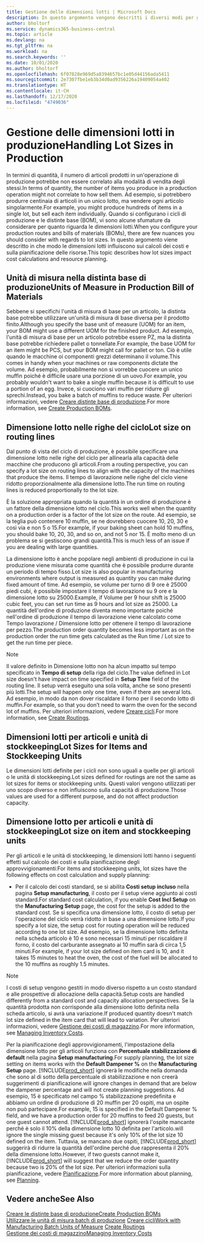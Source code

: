 ```yaml
---
title: Gestione delle dimensioni lotti | Microsoft Docs
description: In questo argomento vengono descritti i diversi modi per gestire le dimensioni lotti.
author: bholtorf
ms.service: dynamics365-business-central
ms.topic: article
ms.devlang: na
ms.tgt_pltfrm: na
ms.workload: na
ms.search.keywords: ''
ms.date: 10/01/2020
ms.author: bholtorf
ms.openlocfilehash: 6f07828e969d5a8394657bc1e05d44156ada5411
ms.sourcegitcommit: 2e7307fbe1eb3b34d0ad9356226a19409054a402
ms.translationtype: HT
ms.contentlocale: it-CH
ms.lasthandoff: 12/17/2020
ms.locfileid: "4749036"
---
```

# <a name="handling-lot-sizes-in-production"></a><span data-ttu-id="6af6a-103">Gestione delle dimensioni lotti in produzione</span><span class="sxs-lookup"><span data-stu-id="6af6a-103">Handling Lot Sizes in Production</span></span>
<span data-ttu-id="6af6a-104">In termini di quantità, il numero di articoli prodotti in un'operazione di produzione potrebbe non essere correlato alla modalità di vendita degli stessi.</span><span class="sxs-lookup"><span data-stu-id="6af6a-104">In terms of quantity, the number of items you produce in a production operation might not correlate to how sell them.</span></span> <span data-ttu-id="6af6a-105">Ad esempio, si potrebbero produrre centinaia di articoli in un unico lotto, ma vendere ogni articolo singolarmente.</span><span class="sxs-lookup"><span data-stu-id="6af6a-105">For example, you might produce hundreds of items in a single lot, but sell each item individually.</span></span> <span data-ttu-id="6af6a-106">Quando si configurano i cicli di produzione e le distinte base (BOM), vi sono alcune sfumature da considerare per quanto riguarda le dimensioni lotti.</span><span class="sxs-lookup"><span data-stu-id="6af6a-106">When you configure your production routes and bills of materials (BOMs), there are few nuances you should consider with regards to lot sizes.</span></span> <span data-ttu-id="6af6a-107">In questo argomento viene descritto in che modo le dimensioni lotti influiscono sui calcoli dei costi e sulla pianificazione delle risorse.</span><span class="sxs-lookup"><span data-stu-id="6af6a-107">This topic describes how lot sizes impact cost calculations and resource planning.</span></span>

## <a name="units-of-measure-in-production-bill-of-materials"></a><span data-ttu-id="6af6a-108">Unità di misura nella distinta base di produzione</span><span class="sxs-lookup"><span data-stu-id="6af6a-108">Units of Measure in Production Bill of Materials</span></span>
<span data-ttu-id="6af6a-109">Sebbene si specifichi l'unità di misura di base per un articolo, la distinta base potrebbe utilizzare un'unità di misura di base diversa per il prodotto finito.</span><span class="sxs-lookup"><span data-stu-id="6af6a-109">Although you specify the base unit of measure (UOM) for an item, your BOM might use a different UOM for the finished product.</span></span> <span data-ttu-id="6af6a-110">Ad esempio, l'unità di misura di base per un articolo potrebbe essere PZ, ma la distinta base potrebbe richiedere pallet o tonnellate.</span><span class="sxs-lookup"><span data-stu-id="6af6a-110">For example, the base UOM for an item might be PCS, but your BOM might call for pallet or ton.</span></span> <span data-ttu-id="6af6a-111">Ciò è utile quando le macchine oi componenti grezzi determinano il volume.</span><span class="sxs-lookup"><span data-stu-id="6af6a-111">This comes in handy when your machines or raw components dictate the volume.</span></span> <span data-ttu-id="6af6a-112">Ad esempio, probabilmente non si vorrebbe cuocere un unico muffin poiché è difficile usare una porzione di un uovo.</span><span class="sxs-lookup"><span data-stu-id="6af6a-112">For example, you probably wouldn't want to bake a single muffin because it is difficult to use a portion of an egg.</span></span> <span data-ttu-id="6af6a-113">Invece, si cuociono vari muffin per ridurre gli sprechi.</span><span class="sxs-lookup"><span data-stu-id="6af6a-113">Instead, you bake a batch of muffins to reduce waste.</span></span> <span data-ttu-id="6af6a-114">Per ulteriori informazioni, vedere [Creare distinte base di produzione](production-how-to-create-production-boms.md).</span><span class="sxs-lookup"><span data-stu-id="6af6a-114">For more information, see [Create Production BOMs](production-how-to-create-production-boms.md).</span></span>

## <a name="lot-size-on-routing-lines"></a><span data-ttu-id="6af6a-115">Dimensione lotto nelle righe del ciclo</span><span class="sxs-lookup"><span data-stu-id="6af6a-115">Lot size on routing lines</span></span>
<span data-ttu-id="6af6a-116">Dal punto di vista del ciclo di produzione, è possibile specificare una dimensione lotto nelle righe del ciclo per allinearla alla capacità delle macchine che producono gli articoli.</span><span class="sxs-lookup"><span data-stu-id="6af6a-116">From a routing perspective, you can specify a lot size on routing lines to align with the capacity of the machines that produce the items.</span></span> <span data-ttu-id="6af6a-117">Il tempo di lavorazione nelle righe del ciclo viene ridotto proporzionalmente alla dimensione lotto.</span><span class="sxs-lookup"><span data-stu-id="6af6a-117">The run time on routing lines is reduced proportionally to the lot size.</span></span> 

<span data-ttu-id="6af6a-118">È la soluzione appropriata quando la quantità in un ordine di produzione è un fattore della dimensione lotto nel ciclo.</span><span class="sxs-lookup"><span data-stu-id="6af6a-118">This works well when the quantity on a production order is a factor of the lot size on the route.</span></span> <span data-ttu-id="6af6a-119">Ad esempio, se la teglia può contenere 10 muffin, se ne dovrebbero cuocere 10, 20, 30 e così via e non 5 o 15.</span><span class="sxs-lookup"><span data-stu-id="6af6a-119">For example, if your baking sheet can hold 10 muffins, you should bake 10, 20, 30, and so on, and not 5 nor 15.</span></span>  <span data-ttu-id="6af6a-120">È molto meno di un problema se si gestiscono grandi quantità.</span><span class="sxs-lookup"><span data-stu-id="6af6a-120">This is much less of an issue if you are dealing with large quantities.</span></span>

<span data-ttu-id="6af6a-121">La dimensione lotto è anche popolare negli ambienti di produzione in cui la produzione viene misurata come quantità che è possibile produrre durante un periodo di tempo fisso.</span><span class="sxs-lookup"><span data-stu-id="6af6a-121">Lot size is also popular in manufacturing environments where output is measured as quantity you can make during fixed amount of time.</span></span> <span data-ttu-id="6af6a-122">Ad esempio, se volume per turno di 9 ore è 25000 piedi cubi, è possibile impostare il tempo di lavorazione su 9 ore e la dimensione lotto su 25000.</span><span class="sxs-lookup"><span data-stu-id="6af6a-122">Example, if Volume per 9 hour shift is 25000 cubic feet, you can set run time as 9 hours and lot size as 25000.</span></span>
<span data-ttu-id="6af6a-123">La quantità dell'ordine di produzione diventa meno importante poiché nell'ordine di produzione il tempo di lavorazione viene calcolato come Tempo lavorazione / Dimensione lotto per ottenere il tempo di lavorazione per pezzo.</span><span class="sxs-lookup"><span data-stu-id="6af6a-123">The production order quantity becomes less important as on the production order the run time gets calculated as the Run time / Lot size to get the run time per piece.</span></span>
 
> [!NOTE]
> <span data-ttu-id="6af6a-124">Il valore definito in Dimensione lotto non ha alcun impatto sul tempo specificato in **Tempo di setup** della riga del ciclo.</span><span class="sxs-lookup"><span data-stu-id="6af6a-124">The value defined in Lot size doesn't have impact on time specified in **Setup Time** field of the routing line.</span></span> <span data-ttu-id="6af6a-125">Il setup verrà eseguito una sola volta, anche se sono presenti più lotti.</span><span class="sxs-lookup"><span data-stu-id="6af6a-125">The setup will happen only one time, even if there are several lots.</span></span> <span data-ttu-id="6af6a-126">Ad esempio, in modo da non dover riscaldare il forno per il secondo lotto di muffin.</span><span class="sxs-lookup"><span data-stu-id="6af6a-126">For example, so that you don’t need to warm the oven for the second lot of muffins.</span></span> <span data-ttu-id="6af6a-127">Per ulteriori informazioni, vedere [Creare cicli](production-how-to-create-routings.md).</span><span class="sxs-lookup"><span data-stu-id="6af6a-127">For more information, see [Create Routings](production-how-to-create-routings.md).</span></span>

## <a name="lot-sizes-for-items-and-stockkeeping-units"></a><span data-ttu-id="6af6a-128">Dimensioni lotti per articoli e unità di stockkeeping</span><span class="sxs-lookup"><span data-stu-id="6af6a-128">Lot Sizes for Items and Stockkeeping Units</span></span>
<span data-ttu-id="6af6a-129">Le dimensioni lotti definite per i cicli non sono uguali a quelle per gli articoli o le unità di stockkeeping.</span><span class="sxs-lookup"><span data-stu-id="6af6a-129">Lot sizes defined for routings are not the same as lot sizes for items or stockkeeping units.</span></span> <span data-ttu-id="6af6a-130">Questi valori vengono utilizzati per uno scopo diverso e non influiscono sulla capacità di produzione.</span><span class="sxs-lookup"><span data-stu-id="6af6a-130">Those values are used for a different purpose, and do not affect production capacity.</span></span> 

## <a name="lot-size-on-item-and-stockkeeping-units"></a><span data-ttu-id="6af6a-131">Dimensione lotto per articoli e unità di stockkeeping</span><span class="sxs-lookup"><span data-stu-id="6af6a-131">Lot size on item and stockkeeping units</span></span>
<span data-ttu-id="6af6a-132">Per gli articoli e le unità di stockkeeping, le dimensioni lotti hanno i seguenti effetti sul calcolo dei costi e sulla pianificazione degli approvvigionamenti:</span><span class="sxs-lookup"><span data-stu-id="6af6a-132">For items and stockkeeping units, lot sizes have the following effects on cost calculation and supply planning:</span></span>

* <span data-ttu-id="6af6a-133">Per il calcolo dei costi standard, se si abilita **Costi setup incluso** nella pagina **Setup manufacturing**, il costo per il setup viene aggiunto ai costi standard.</span><span class="sxs-lookup"><span data-stu-id="6af6a-133">For standard cost calculation, if you enable **Cost Incl Setup** on the **Manufacturing Setup** page, the cost for the setup is added to the standard cost.</span></span> <span data-ttu-id="6af6a-134">Se si specifica una dimensione lotto, il costo di setup per l'operazione del ciclo verrà ridotto in base a una dimensione lotto.</span><span class="sxs-lookup"><span data-stu-id="6af6a-134">If you specify a lot size, the setup cost for routing operation will be reduced according to one lot size.</span></span> <span data-ttu-id="6af6a-135">Ad esempio, se la dimensione lotto definita nella scheda articolo è 10 e sono necessari 15 minuti per riscaldare il forno, il costo del carburante assegnato ai 10 muffin sarà di circa 1,5 minuti.</span><span class="sxs-lookup"><span data-stu-id="6af6a-135">For example, if your lot size defined on item card is 10, and it takes 15 minutes to heat the oven, the cost of the fuel will be allocated to the 10 muffins as roughly 1.5 minutes.</span></span> 

> [!NOTE]
> <span data-ttu-id="6af6a-136">I costi di setup vengono gestiti in modo diverso rispetto a un costo standard e alle prospettive di allocazione della capacità.</span><span class="sxs-lookup"><span data-stu-id="6af6a-136">Setup costs are handled differently from a standard cost and capacity allocation perspectives.</span></span> <span data-ttu-id="6af6a-137">Se la quantità prodotta non corrisponde alla dimensione lotto definita nella scheda articolo, si avrà una variazione.</span><span class="sxs-lookup"><span data-stu-id="6af6a-137">If produced quantity doesn't match lot size defined in the item card that will lead to variation.</span></span> <span data-ttu-id="6af6a-138">Per ulteriori informazioni, vedere [Gestione dei costi di magazzino](finance-manage-inventory-costs.md).</span><span class="sxs-lookup"><span data-stu-id="6af6a-138">For more information, see [Managing Inventory Costs](finance-manage-inventory-costs.md).</span></span> <!--not sure that I got this part right seems to repeat the first example.-->

<span data-ttu-id="6af6a-139">Per la pianificazione degli approvvigionamenti, l'impostazione della dimensione lotto per gli articoli funziona con **Percentuale stabilizzazione di default** nella pagina **Setup manufacturing**.</span><span class="sxs-lookup"><span data-stu-id="6af6a-139">For supply planning, the lot size setting on items works with the **Default Dampener %** on the **Manufacturing Setup** page.</span></span> [!INCLUDE[prod_short](includes/prod_short.md)] <span data-ttu-id="6af6a-140">ignorerà le modifiche nella domanda che sono al di sotto della percentuale di stabilizzazione e non creerà suggerimenti di pianificazione.</span><span class="sxs-lookup"><span data-stu-id="6af6a-140">will ignore changes in demand that are below the dampener percentage and will not create planning suggestions.</span></span> <span data-ttu-id="6af6a-141">Ad esempio, 15 è specificato nel campo % stabilizzazione predefinita e abbiamo un ordine di produzione di 20 muffin per 20 ospiti, ma un ospite non può partecipare.</span><span class="sxs-lookup"><span data-stu-id="6af6a-141">For example, 15 is specified in the Default Dampener % field, and we have a production order for 20 muffins to feed 20 guests, but one guest cannot attend.</span></span> [!INCLUDE[prod_short](includes/prod_short.md)] <span data-ttu-id="6af6a-142">ignorerà l'ospite mancante perché è solo il 10% della dimensione lotto 10 definita per l'articolo.</span><span class="sxs-lookup"><span data-stu-id="6af6a-142">will ignore the single missing guest because it's only 10% of the lot size 10 defined on the item.</span></span> <span data-ttu-id="6af6a-143">Tuttavia, se mancano due ospiti, [!INCLUDE[prod_short](includes/prod_short.md)] suggerirà di ridurre la quantità dell'ordine perché due rappresenta il 20% della dimensione lotto.</span><span class="sxs-lookup"><span data-stu-id="6af6a-143">However, if two guests cannot make it, [!INCLUDE[prod_short](includes/prod_short.md)] will suggest that we reduce the order quantity because two is 20% of the lot size.</span></span> <span data-ttu-id="6af6a-144">Per ulteriori informazioni sulla pianificazione, vedere [Pianificazione](production-planning.md).</span><span class="sxs-lookup"><span data-stu-id="6af6a-144">For more information about planning, see [Planning](production-planning.md).</span></span>

## <a name="see-also"></a><span data-ttu-id="6af6a-145">Vedere anche</span><span class="sxs-lookup"><span data-stu-id="6af6a-145">See Also</span></span>
[<span data-ttu-id="6af6a-146">Creare le distinte base di produzione</span><span class="sxs-lookup"><span data-stu-id="6af6a-146">Create Production BOMs</span></span>](production-how-to-create-production-boms.md)  
<span data-ttu-id="6af6a-147">[Utilizzare le unità di misura batch di produzione](production-how-to-use-the-manufacturing-batch-unit-of-measure.md)
[Creare cicli](production-how-to-create-routings.md)</span><span class="sxs-lookup"><span data-stu-id="6af6a-147">[Work with Manufacturing Batch Units of Measure](production-how-to-use-the-manufacturing-batch-unit-of-measure.md)
[Create Routings](production-how-to-create-routings.md)</span></span>  
[<span data-ttu-id="6af6a-148">Gestione dei costi di magazzino</span><span class="sxs-lookup"><span data-stu-id="6af6a-148">Managing Inventory Costs</span></span>](finance-manage-inventory-costs.md)
